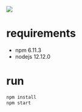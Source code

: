 ![](https://i.imgur.com/ITPALDZ.png)

# requirements

- npm 6.11.3
- nodejs 12.12.0

# run

``` bash
npm install
npm start
```